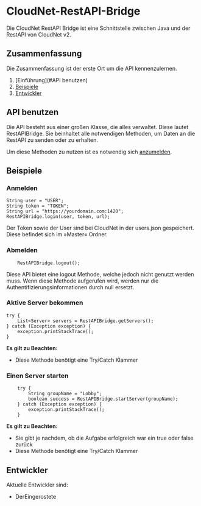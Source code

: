 # CloudNet-RestAPI-Bridge
Die CloudNet RestAPI Bridge ist eine Schnittstelle zwischen Java und der RestAPI von CloudNet v2.

## Zusammenfassung

Die Zusammenfassung ist der erste Ort um die API kennenzulernen.

1. [Einführung](#API benutzen)
2. [Beispiele](#Beispiele)   
3. [Entwickler](#entwickler)

## API benutzen

Die API besteht aus einer großen Klasse, die alles verwaltet.
Diese lautet RestAPIBridge. Sie beinhaltet alle notwendigen Methoden, um Daten an die RestAPI
zu senden oder zu erhalten.

Um diese Methoden zu nutzen ist es notwendig sich [anzumelden](#Anmelden).

## Beispiele

### Anmelden

    String user = "USER";
    String token = "TOKEN";
    String url = "https://yourdomain.com:1420";
    RestAPIBridge.login(user, token, url);

Der Token sowie der User sind bei CloudNet in der users.json gespeichert. 
Diese befindet sich im »Master« Ordner.

### Abmelden

        RestAPIBridge.logout();

Diese API bietet eine logout Methode, welche jedoch nicht genutzt werden muss.
Wenn diese Methode aufgerufen wird, werden nur die Authentifizierungsinformationen durch null ersetzt.

### Aktive Server bekommen

    try {
        List<Server> servers = RestAPIBridge.getServers();    
    } catch (Exception exception) {
        exception.printStackTrace();
    }

**Es gilt zu Beachten:**
- Diese Methode benötigt eine Try/Catch Klammer

### Einen Server starten

        try {
            String groupName = "Lobby";
            boolean success = RestAPIBridge.startServer(groupName);
        } catch (Exception exception) {
            exception.printStackTrace();
        }

**Es gilt zu Beachten:**
 - Sie gibt je nachdem, ob die Aufgabe erfolgreich war ein true oder false zurück
 - Diese Methode benötigt eine Try/Catch Klammer

## Entwickler

Aktuelle Entwickler sind:
- DerEingerostete
